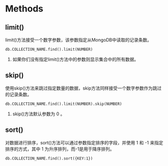 # Methods

## limit\(\)

limit\(\)方法接受一个数字参数，该参数指定从MongoDB中读取的记录条数。

```text
db.COLLECTION_NAME.find().limit(NUMBER)
```

1. 如果你们没有指定limit\(\)方法中的参数则显示集合中的所有数据。

## skip\(\)

使用skip\(\)方法来跳过指定数量的数据，skip方法同样接受一个数字参数作为跳过的记录条数。

```text
db.COLLECTION_NAME.find().limit(NUMBER).skip(NUMBER)
```

1. skip\(\)方法默认参数为 0 。

## sort\(\)

对数据进行排序，sort\(\)方法可以通过参数指定排序的字段，并使用 1 和 -1 来指定排序的方式，其中 1 为升序排列，而-1是用于降序排列。

```text
db.COLLECTION_NAME.find().sort({KEY:1})
```

